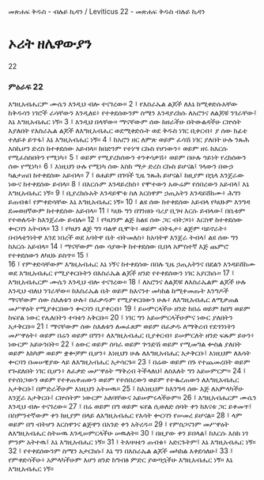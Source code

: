 ﻿
መጽሐፍ ቅዱስ - ብሉይ ኪዳን / Leviticus 22 - መጽሐፍ ቅዱስ ብሉይ ኪዳን
# ኦሪት ዘሌዋውያን
22
### ምዕራፍ 22
እግዚአብሔርም ሙሴን እንዲህ ብሎ ተናገረው።
2 ፤ የእስራኤል ልጆች ለእኔ ከሚቀድሱአቸው ከቅዱሳን ነገሮች ራሳቸውን እንዲለዩ፥ የተቀደሰውንም ስሜን እንዳያረክሱ ለአሮንና ለልጆቹ ንገራቸው፤ እኔ እግዚአብሔር ነኝ።
3 ፤ እንዲህ በላቸው። ማናቸውም ሰው ከዘራችሁ በትውልዳችሁ ርኵሰት እያለበት የእስራኤል ልጆች ለእግዚአብሔር ወደሚቀድሱት ወደ ቅዱስ ነገር ቢቀርብ፥ ያ ሰው ከፊቴ ተለይቶ ይጥፋ፤ እኔ እግዚአብሔር ነኝ።
4 ፤ ከአሮን ዘር ለምጽ ወይም ፈሳሽ ነገር ያለበት ሁሉ ንጹሕ እስኪሆን ድረስ ከተቀደሰው አይብላ። ከበድንም የተነሣ ርኩስ የሆነውን፥ ወይም ዘሩ ከእርሱ የሚፈስስበትን የሚነካ፥
5 ፤ ወይም የሚያረክሰውን ተንቀሳቃሽ፥ ወይም በሁሉ ዓይነት የረከሰውን ሰው የሚነካ፥
6 ፤ እነዚህን ሁሉ የሚነካ ሰው እስከ ማታ ድረስ ርኩስ ይሆናል፤ ገላውን በውኃ ካልታጠበ ከተቀደሰው አይብላ።
7 ፤ ፀሐይም በገባች ጊዜ ንጹሕ ይሆናል፤ ከዚያም በኋላ እንጀራው ነውና ከተቀደሰው ይብላ።
8 ፤ በእርሱም እንዳይረክስ፥ የሞተውን አውሬም የሰበረውን አይብላ፤ እኔ እግዚአብሔር ነኝ።
9 ፤ ቢያረክሱአት እንዳይሞቱ ስለ እርስዋም ኃጢአትን እንዳይሸከሙ፥ ሕግን ይጠብቁ፤ የምቀድሳቸው እኔ እግዚአብሔር ነኝ።
10 ፤ ልዩ ሰው ከተቀደሰው አይብላ የካህኑም እንግዳ ደመወዘኛውም ከተቀደሰው አይብላ።
11 ፤ ካህኑ ግን በገንዘቡ ባሪያ ቢገዛ እርሱ ይብላው፤ በቤቱም የተወለዱት ከእንጀራው ይብሉ።
12 ፤ የካህንም ልጅ ከልዩ ሰው ጋር ብትጋባ፥ እርስዋ ከተቀደሰው ቍርባን አትብላ።
13 ፤ የካህን ልጅ ግን ባልዋ ቢሞት፥ ወይም ብትፋታ፥ ልጅም ባይኖራት፥ በብላቴንነትዋ እንደ ነበረች ወደ አባትዋ ቤት ብትመለስ፥ ከአባትዋ እንጀራ ትብላ፤ ልዩ ሰው ግን ከእርሱ አይብላ።
14 ፤ ማናቸውም ሰው ሳያውቅ ከተቀደሰው ቢበላ አምስተኛ እጅ ጨምሮ የተቀደሰውን ለካህኑ ይስጥ።
15 ፤  
16 ፤ የምቀድሳቸውም እግዚአብሔር እኔ ነኝና ከተቀደሰው በበሉ ጊዜ ኃጢአትንና በደልን እንዳይሸከሙ ወደ እግዚአብሔር የሚያቀርቡትን በእስራኤል ልጆች ዘንድ የተቀደሰውን ነገር አያርክሱ።
17 ፤ እግዚአብሔርም ሙሴን እንዲህ ብሎ ተናገረው።
18 ፤ ለአሮንና ለልጆቹ ለእስራኤልም ልጆች ሁሉ እንዲህ ብለህ ንገራቸው። ከእስራኤል ቤት ወይም ከእናንተ መካከል ከሚቀመጡት እንግዶች ማናቸውም ሰው ስእለቱን ሁሉ፥ በፈቃዱም የሚያቀርበውን ሁሉ፥ ለእግዚአብሔር ለሚቃጠል መሥዋዕት የሚያቀርበውን ቍርባን ቢያቀርብ፥
19 ፤ ይሠምርላችሁ ዘንድ ከበሬ ወይም ከበግ ወይም ከፍየል ነውር የሌለበትን ተባቱን አቅርቡ።
20 ፤ ነገር ግን አይሠምርላችሁምና ነውር ያለበትን አታቅርቡ።
21 ፤ ማናቸውም ሰው ስእለቱን ለመፈጸም ወይም በፈቃዱ ለማቅረብ የደኅንነትን መሥዋዕት፥ ወይም በሬን ወይም በግን፥ ለእግዚአብሔር ቢያቀርብ፥ ይሠምርለት ዘንድ ፍጹም ይሁን፥ ነውርም አይሁንበት።
22 ፤ ዕውር ወይም ሰባራ ወይም ጕንድሽ ወይም የሚመግል ቍስል ያለበት ወይም እከካም ወይም ቋቍቻም ቢሆን፥ እነዚህን ሁሉ ለእግዚአብሔር አታቅርቡ፤ እነዚህም ለእሳት ቍርባን በመሠዊያው ላይ ለእግዚአብሔር አታሳርጉ።
23 ፤ በሬው ወይም በጉ የተጨመረበት ወይም የጐደለበት ነገር ቢሆን፥ ለፈቃድ መሥዋዕት ማቅረብ ትችላለህ፤ ለስእለት ግን አይሠምርም።
24 ፤ የተሰነጋውን ወይም የተቀጠቀጠውን ወይም የተሰበረውን ወይም የተቈረጠውን ለእግዚአብሔር አታቅርቡ፤ በምድራችሁም እነዚህን አትሠዉ።
25 ፤ ከእነዚህም ከእንግዳ ሰው እጅ ለአምላካችሁ እንጀራ አታቅርቡ፤ ርኵሰትም ነውርም አለባቸውና አይሠምሩላችሁም።
26 ፤ እግዚአብሔርም ሙሴን እንዲህ ብሎ ተናገረው።
27 ፤ በሬ ወይም በግ ወይም ፍየል ሲወለድ ሰባት ቀን ከእናቱ ጋር ይቀመጥ፤ በስምንተኛውም ቀን ከዚያም በላይ ለእግዚአብሔር የእሳት ቍርባን የሠመረ ይሆናል።
28 ፤ ላም ወይም በግ ብትሆን እርስዋንና ልጅዋን በአንድ ቀን አትረዱ።
29 ፤ የምስጋናንም መሥዋዕት ለእግዚአብሔር ስትሠዉ እንዲሠምርላችሁ ሠዉለት።
30 ፤ በዚያው ቀን ይበላል፤ ከእርሱ እስከ ነገ ምንም አትተዉ፤ እኔ እግዚአብሔር ነኝ።
31 ፤ ትእዛዛቴን ጠብቁ፥ አድርጉትም፤ እኔ እግዚአብሔር ነኝ።
32 ፤ የተቀደሰውንም ስሜን አታርክሱ፤ እኔ ግን በእስራኤል ልጆች መካከል እቀደሳለሁ፤
33 ፤ የምቀድሳችሁ፥ አምላካችሁም እሆን ዘንድ ከግብፅ ምድር ያወጣኋችሁ እግዚአብሔር ነኝ። እኔ እግዚአብሔር ነኝ። 
